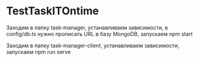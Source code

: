 # TestTaskITOntime

Заходим в папку task-manager, устанавливаем зависимости, в config/db.ts нужно прописать URL в базу MongoDB, запускаем npm start

Заходим в папку task-manager-client, устанавливаем зависимости, запускаем npm run serve

